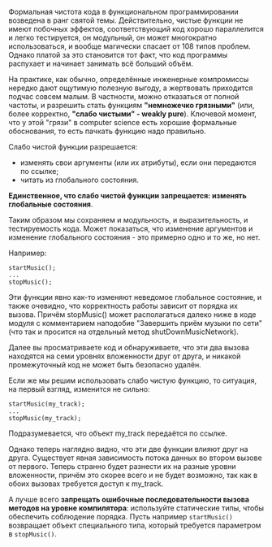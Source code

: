 Формальная чистота кода в функциональном программировании возведена в ранг святой темы. Действительно, чистые функции не имеют побочных эффектов, соответствующий код хорошо параллелится и легко тестируется, он модульный, он может многократно использоваться, и вообще магически спасает от 108 типов проблем. Однако платой за это становится тот факт, что код программы распухает и начинает занимать всё больший объём.

На практике, как обычно, определённые инженерные компромиссы нередко дают ощутимую полезную выгоду, а жертвовать приходится подчас совсем малым. В частности, можно отказаться от полной частоты, и разрешить стать функциям **"немножечко грязными"** (или, более корректно, **"слабо чистыми" - weakly pure**). Ключевой момент, что у этой "грязи" в computer science есть хорошие формальные обоснования, то есть пачкать функцию надо правильно.

Слабо чистой функции разрешается:
- изменять свои аргументы (или их атрибуты), если они передаются по ссылке;
- читать из глобального состояния.

**Единственное, что слабо чистой функции запрещается: изменять глобальные состояния**.

Таким образом мы сохраняем и модульность, и выразительность, и тестируемость кода.
Может показаться, что изменение аргументов и изменение глобального состояния - это примерно одно и то же, но нет.

Например:
```
startMusic();
...
stopMusic();
```
Эти функции явно как-то изменяют неведомое глобальное состояние, и также очевидно, что корректность работы зависит от порядка их вызова. Причём stopMusic() может располагаться далеко ниже в коде модуля с комментарием наподобие "Завершить приём музыки по сети" (что так и просится на отдельный метод shutDownMusicNetwork).

Далее вы просматриваете код и обнаруживаете, что эти два вызова находятся на семи уровнях вложенности друг от друга, и никакой промежуточный код не может быть безопасно удалён.

Если же мы решим использовать слабо чистую функцию, то ситуация, на первый взгляд, изменится не сильно:
```
startMusic(my_track);
...
stopMusic(my_track);
```
Подразумевается, что объект my_track передаётся по ссылке.

Однако теперь наглядно видно, что эти две функции влияют друг на друга. Существует явная зависимость потока данных во втором вызове от первого. Теперь странно будет разнести их на разные уровни вложенности, причём это скорее всего и не будет возможно, так как в обоих вызовах требуется доступ к my_track.

А лучше всего **запрещать ошибочные последовательности вызова методов на уровне компилятора**: используйте статические типы, чтобы обеспечить соблюдение порядка. Пусть например `startMusic()` возвращает объект специального типа, который требуется параметром в `stopMusic()`. 
